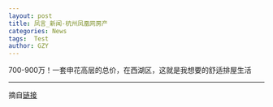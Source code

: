 ```yaml
---
layout: post
title: 凤言_新闻-杭州凤凰网房产
categories: News
tags:  Test
author: GZY
---
```


700-900万！一套申花高层的总价，在西湖区，这就是我想要的舒适排屋生活

*****

摘自[链接](http://hz.house.ifeng.com/news/fengyan/0)
